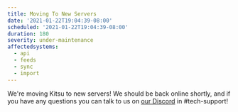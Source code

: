 ```yaml
---
title: Moving To New Servers
date: '2021-01-22T19:04:39-08:00'
scheduled: '2021-01-22T19:04:39-08:00'
duration: 180
severity: under-maintenance
affectedsystems:
  - api
  - feeds
  - sync
  - import
---
```

We're moving Kitsu to new servers! We should be back online shortly, and if you
have any questions you can talk to us on [our Discord](https://invite.gg/kitsu)
in #tech-support!

<!--- language code: en -->
